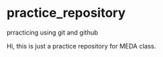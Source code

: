 # practice_repository
prracticing using git and github

Hi, this is just a practice repository for MEDA class.